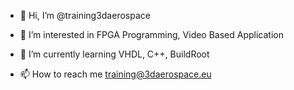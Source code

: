 - 👋 Hi, I’m @training3daerospace
- 👀 I’m interested in  FPGA Programming, Video Based Application
- 🌱 I’m currently learning VHDL, C++, BuildRoot

- 📫 How to reach me training@3daerospace.eu

